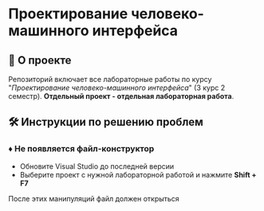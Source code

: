 # Проектирование человеко-машинного интерфейса

## 📌 О проекте

Репозиторий включает все лабораторные работы по курсу "*Проектирование человеко-машинного интерфейса*" (3 курс 2 семестр).
**Отдельный проект - отдельная лабораторная работа**.


## 🛠️ Инструкции по решению проблем
### ♦ Не появляется файл-конструктор
- Обновите Visual Studio до последней версии
- Выберите проект с нужной лабораторной работой и нажмите **Shift + F7**

После этих манипуляций файл должен открыться
